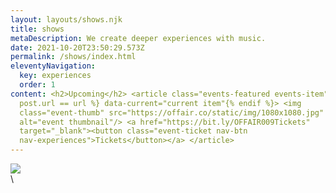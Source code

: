 ```yaml
---
layout: layouts/shows.njk
title: shows
metaDescription: We create deeper experiences with music.
date: 2021-10-20T23:50:29.573Z
permalink: /shows/index.html
eleventyNavigation:
  key: experiences
  order: 1
content: <h2>Upcoming</h2> <article class="events-featured events-item"{% if
  post.url == url %} data-current="current item"{% endif %}> <img
  class="event-thumb" src="https://offair.co/static/img/1080x1080.jpg"
  alt="event thumbnail"/> <a href="https://bit.ly/OFFAIR009Tickets"
  target="_blank"><button class="event-ticket nav-btn
  nav-experiences">Tickets</button></a> </article>
---
```

<!--  START ROW --><section class="events-container"><!--  START ROW -->

<!--  Event 1 --><article class="events-featured events-item">

<img class="event-thumb" src="https://offair.co/static/img/offair_public-records-june-1_4x5_update.jpg"/>

</article>

<!--  END ROW --></section><!--  END ROW -->

<!--  DO NOT EDIT THIS SCRIPT -->\
<script charset="utf-8" src="https://widget.bandsintown.com/main.min.js"></script><!--  DO NOT EDIT THIS SCRIPT -->

<a class="bit-widget-initializer" data-artist-name="id_15497151" data-font="BG light" data-language="en" data-display-details="false" data-text-color="#1d1c1d" data-background-color="rgba(0,0,0,0)" data-separator-color="#3e3c3d" data-popup-background-color="#ede2cd" data-link-color="rgba(115, 149, 156, 1)" data-link-text-color="#1d1c1d" data-display-play-my-city="false" data-auto-style="true" data-display-lineup="false" data-display-details="false" data-display-logo="false" data-display-track-button="false"></a>